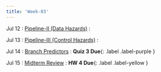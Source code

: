 ```yaml
---
title: 'Week-03' 
---
```



Jul 12
: [Pipeline-II (Data Hazards)](#)
  : 

Jul 13
: [Pipeline-III (Control Hazards)](#)
  : 

Jul 14
: [Branch Predictors](#)
  : **Quiz 3 Due**{: .label .label-purple }


Jul 15
: [Midterm Review](#)
  : [](#)**HW 4 Due**{: .label .label-yellow }




